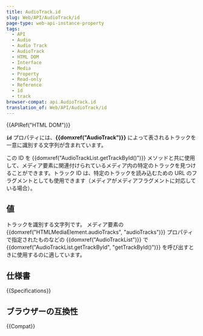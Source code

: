```yaml
---
title: AudioTrack.id
slug: Web/API/AudioTrack/id
page-type: web-api-instance-property
tags:
  - API
  - Audio
  - Audio Track
  - AudioTrack
  - HTML DOM
  - Interface
  - Media
  - Property
  - Read-only
  - Reference
  - id
  - track
browser-compat: api.AudioTrack.id
translation_of: Web/API/AudioTrack/id
---
```

{{APIRef("HTML DOM")}}

**`id`** プロパティには、**{{domxref("AudioTrack")}}** によって表されるトラックを一意に識別する文字列が含まれています。

この ID を {{domxref("AudioTrackList.getTrackById()")}} メソッドと共に使用して、メディア要素に関連付けられているメディア内の特定のトラックを見つけることができます。トラック ID は、特定のトラックを読み込むための URL のフラグメントとしても使用できます（メディアがメディアフラグメントに対応している場合）。

## 値

トラックを識別する文字列です。 メディア要素の {{domxref("HTMLMediaElement.audioTracks", "audioTracks")}} プロパティで指定されたものなどの {{domxref("AudioTrackList")}} で {{domxref("AudioTrackList.getTrackById", "getTrackById()")}} を呼び出すときに使用するのに適しています。

## 仕様書

{{Specifications}}

## ブラウザーの互換性

{{Compat}}
